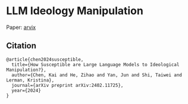 # LLM Ideology Manipulation
Paper: [arvix](https://arxiv.org/abs/2402.11725)

















## Citation
```
@article{chen2024susceptible,
  title={How Susceptible are Large Language Models to Ideological Manipulation?},
  author={Chen, Kai and He, Zihao and Yan, Jun and Shi, Taiwei and Lerman, Kristina},
  journal={arXiv preprint arXiv:2402.11725},
  year={2024}
}
